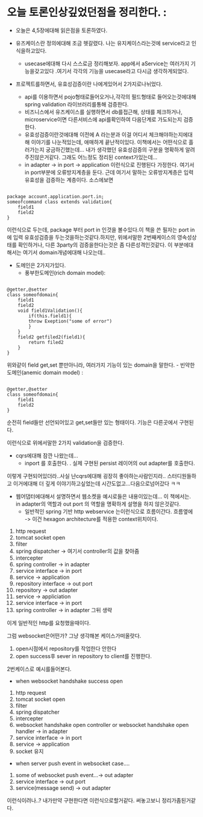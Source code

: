 # 오늘 토론인상깊었던점을 정리한다. :

- 오늘은 4,5장에대해 읽은점을 토론하였다.

- 유즈케이스란 정의에대해 조금 헷갈렸다. 나는 유지케이스라는것에 service라고 인식을하고있다.
    - usecase에대해 다시 스스로금 정리해보자. app에서 aService는 여러가지 기능을갖고있다 .여기서 각각의 기능을 usecase라고 다시금 생각하게되었다.

- 프로젝트를하면서, 유효성검증이란 나에게있어서 2가지로나뉘었다.
    - api를 이용하면서 pojo형태로들어오거나,각각의 필드형태로 들어오는것에대해 spring validation 라이브러리를통해 검증한다.
    - 비즈니스에서 유즈케이스를 실행하면서 db를접근해, 상태를 체크하거나, microservice이면 다른서비스에 api를확인하여 다음단계로 가도되는지 검증한다.
    - 유효성검증이란것에대해 이전에 A 라는분과 이걸 어디서 체크해야하는지에대해 이야기를 나눈적있는데, 애매하게 끝난적이있다. 이책에서는 어떤식으로 흘러가는지 궁금하긴했는데...
내가 생각했던 유효성검증의 구분을 명확하게 알려주진않은거같다. 그래도 어느정도 정리된 context가있는데...
    - in adapter -> in port -> application 이런식으로 진행된다 가정한다. 여기서 in port부분에 오류방지계층을 둔다. 근데 여기서 말하는 오류방지계층은 입력유효성을 검증하는 계층이다.
소스에보면
<pre><code>
package account.application.port.in;
someofcommand class extends validation{
	field1
	field2
}
</code></pre>
이런식으로 두는데, package 부터 port in 인것을 볼수있다.이 책을 쓴 필자는 port in 에 입력 유효성검증을 두는것을하는것같다.하지만, 위에서말한 2번째케이스의 영속성상태를 확인하거나, 다른 3party의 검증을한다는것은 좀 다른성격인것같다. 이 부분에대해서는 여기서 domain개념에대해 나오는데..
- 도메인은 2가지가있다.
    - 풍부한도메인(rich domain model):
<pre><code>
@getter,@setter
class someofdomain{
	field1
	field2
	void field1Validation(){
		if(this.field1){
		throw Exeption("some of error")
		} 
	}
	field2 getfiled2(field1){
		return filed2	
	}
}
</code></pre>
위와같이 field get,set 뿐만아니라, 여러가지 기능이 있는 domain을 말한다.
    - 빈약한도메인(anemic domain model) :
<pre><code>
@getter,@setter
class someofdomain{
	field1
	field2
}
</code></pre>
순전히 field들만 선언되어있고 get,set들만 있는 형태이다. 기능은 다른곳에서 구현된다.

이런식으로 위에서말한 2가지 validation을 검증한다.

- cqrs에대해 잠깐 나왔는데...
    - inport 를 호출한다.
    . 실제 구현된 persist 레이어의 out adapter를 호출한다.

이렇게 구현되어있더라..사실 난cqrs에대해 굉장히 좋아하는사람인지라.. 스터디원들하고 이거에대해 더 깊게 이야기하고싶었는데 시간도없고...다음으로넘어갔다 ㅋㅋ

- 웹어댑터에대해서 설명하면서 웹소켓을 예시로들은 내용이있는데... 이 책에서는. in adapter의 역할과 out port 의 역할을 명확하게 설명을 하지 않은것같다.    
    - 일반적인 spring 기반 http webservice 는이런식으로 흐름이간다. 흐름옆에 -> 이건 hexagon architecture를 적용한 context위치이다.

1. http request
2. tomcat socket open
3. filter
4. spring dispatcher  -> 여기서 controller의 값을 찾아줌
5. intercepter
6. spring controller -> in adapter
7. service interface -> in port
8. service -> application 
9. repository interface -> out port
10. repository -> out adapter
11. service -> appliciation
12. service interface -> in port
13. spring controller -> in adapter
그뒤 생략

이게 일반적인 http를 요청했을때이다.

그럼 websocket은어떤가? 그냥 생각해본 케이스가떠올랏다.
1. open시점에서 repository를 작업한다 안한다 
2. open success후 sever in repository to client를 진행한다.

2번케이스로 예시를들어본다.

- when websocket handshake success open
1. http request 
2. tomcat socket open
3. filter
4. spring dispatcher  
5. intercepter
6. websocket handshake open controller or websocket handshake open handler -> in adapter
8. service interface -> in port
9. service -> application
10. socket 유지

- when server push event in websocket case....
1. some of websocket push event...-> out adapter
2. service interface -> out port
3. service(message send) -> out adapter

이런식이려나..? 내가만약 구현한다면 이런식으로할거같다. 써놓고보니 정리가좀된거같다.







